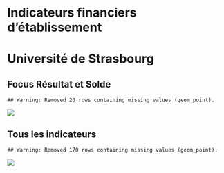 Indicateurs financiers d’établissement
================

# Université de Strasbourg

## Focus Résultat et Solde

    ## Warning: Removed 20 rows containing missing values (geom_point).

![](université_de_strasbourg_files/figure-gfm/etab.focus-1.png)<!-- -->

## Tous les indicateurs

    ## Warning: Removed 170 rows containing missing values (geom_point).

![](université_de_strasbourg_files/figure-gfm/etab-1.png)<!-- -->
